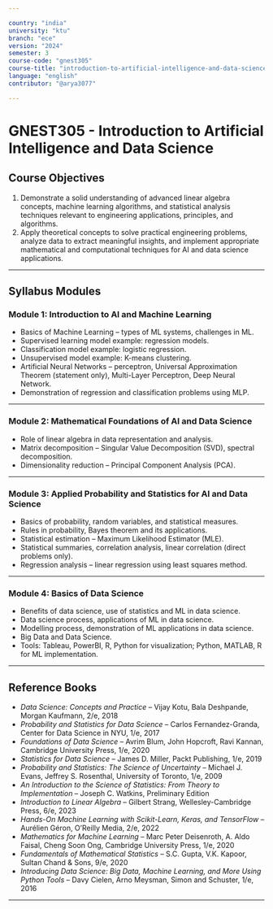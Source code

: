 ```yaml
---

country: "india"
university: "ktu"
branch: "ece"
version: "2024"
semester: 3
course-code: "gnest305"
course-title: "introduction-to-artificial-intelligence-and-data-science"
language: "english"
contributor: "@arya3077"

---
```


# GNEST305 - Introduction to Artificial Intelligence and Data Science

## Course Objectives

1. Demonstrate a solid understanding of advanced linear algebra concepts, machine learning algorithms, and statistical analysis techniques relevant to engineering applications, principles, and algorithms.  
2. Apply theoretical concepts to solve practical engineering problems, analyze data to extract meaningful insights, and implement appropriate mathematical and computational techniques for AI and data science applications.  

---

## Syllabus Modules

### Module 1: Introduction to AI and Machine Learning
- Basics of Machine Learning – types of ML systems, challenges in ML.  
- Supervised learning model example: regression models.  
- Classification model example: logistic regression.  
- Unsupervised model example: K-means clustering.  
- Artificial Neural Networks – perceptron, Universal Approximation Theorem (statement only), Multi-Layer Perceptron, Deep Neural Network.  
- Demonstration of regression and classification problems using MLP.  

---

### Module 2: Mathematical Foundations of AI and Data Science
- Role of linear algebra in data representation and analysis.  
- Matrix decomposition – Singular Value Decomposition (SVD), spectral decomposition.  
- Dimensionality reduction – Principal Component Analysis (PCA).  

---

### Module 3: Applied Probability and Statistics for AI and Data Science
- Basics of probability, random variables, and statistical measures.  
- Rules in probability, Bayes theorem and its applications.  
- Statistical estimation – Maximum Likelihood Estimator (MLE).  
- Statistical summaries, correlation analysis, linear correlation (direct problems only).  
- Regression analysis – linear regression using least squares method.  

---

### Module 4: Basics of Data Science
- Benefits of data science, use of statistics and ML in data science.  
- Data science process, applications of ML in data science.  
- Modelling process, demonstration of ML applications in data science.  
- Big Data and Data Science.  
- Tools: Tableau, PowerBI, R, Python for visualization; Python, MATLAB, R for ML implementation.  

---

## Reference Books

- *Data Science: Concepts and Practice* – Vijay Kotu, Bala Deshpande, Morgan Kaufmann, 2/e, 2018  
- *Probability and Statistics for Data Science* – Carlos Fernandez-Granda, Center for Data Science in NYU, 1/e, 2017  
- *Foundations of Data Science* – Avrim Blum, John Hopcroft, Ravi Kannan, Cambridge University Press, 1/e, 2020  
- *Statistics for Data Science* – James D. Miller, Packt Publishing, 1/e, 2019  
- *Probability and Statistics: The Science of Uncertainty* – Michael J. Evans, Jeffrey S. Rosenthal, University of Toronto, 1/e, 2009  
- *An Introduction to the Science of Statistics: From Theory to Implementation* – Joseph C. Watkins, Preliminary Edition  
- *Introduction to Linear Algebra* – Gilbert Strang, Wellesley-Cambridge Press, 6/e, 2023  
- *Hands-On Machine Learning with Scikit-Learn, Keras, and TensorFlow* – Aurélien Géron, O’Reilly Media, 2/e, 2022  
- *Mathematics for Machine Learning* – Marc Peter Deisenroth, A. Aldo Faisal, Cheng Soon Ong, Cambridge University Press, 1/e, 2020  
- *Fundamentals of Mathematical Statistics* – S.C. Gupta, V.K. Kapoor, Sultan Chand & Sons, 9/e, 2020  
- *Introducing Data Science: Big Data, Machine Learning, and More Using Python Tools* – Davy Cielen, Arno Meysman, Simon and Schuster, 1/e, 2016  

---
